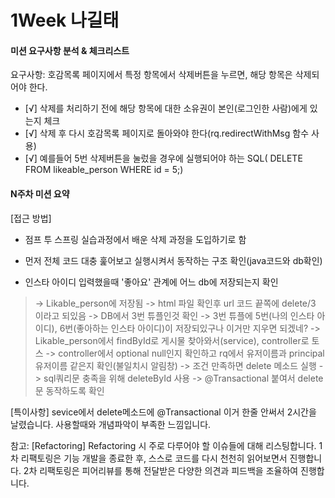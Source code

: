 # 1Week 나길태
#### 미션 요구사항 분석 & 체크리스트

요구사항: 호감목록 페이지에서 특정 항목에서 삭제버튼을 누르면, 해당 항목은 삭제되어야 한다. 
- [√] 삭제를 처리하기 전에 해당 항목에 대한 소유권이 본인(로그인한 사람)에게 있는지 체크
- [√] 삭제 후 다시 호감목록 페이지로 돌아와야 한다(rq.redirectWithMsg 함수 사용)
- [√] 예를들어 5번 삭제버튼을 눌렀을 경우에 실행되어야 하는 SQL( DELETE FROM likeable_person WHERE id = 5;)

#### N주차 미션 요약
[접근 방법]
- 점프 투 스프링 실습과정에서 배운 삭제 과정을 도입하기로 함
- 먼저 전체 코드 대충 훑어보고 실행시켜서 동작하는 구조 확인(java코드와 db확인)

- 인스타 아이디 입력했을때 '좋아요' 관계에 어느 db에 저장되는지 확인 
>-> Likable_person에 저장됨
-> html 파일 확인후 url 코드 끝쪽에 delete/3 이라고 되있음 
-> DB에서 3번 튜플인것 확인 
-> 3번 튜플에 5번(나의 인스타 아이디), 6번(좋아하는 인스타 아이디)이 저장되있구나 이거만 지우면 되겠네?
-> Likable_person에서 findById로 게시물 찾아와서(service), controller로 토스 
-> controller에서 optional null인지 확인하고 rq에서 유저이름과 principal 유저이름 같은지 확인(불일치시 알림창)
-> 조건 만족하면 delete 메소드 실행
-> sql쿼리문 충족을 위해 deleteById 사용
-> @Transactional 붙여서 delete문 동작하도록 확인

[특이사항]
sevice에서 delete메소드에 @Transactional 이거 한줄 안써서 2시간을 날렸습니다. 사용할때와 개념파악이 부족한 느낌입니다.

참고: [Refactoring]
Refactoring 시 주로 다루어야 할 이슈들에 대해 리스팅합니다.
1차 리팩토링은 기능 개발을 종료한 후, 스스로 코드를 다시 천천히 읽어보면서 진행합니다.
2차 리팩토링은 피어리뷰를 통해 전달받은 다양한 의견과 피드백을 조율하여 진행합니다. 
